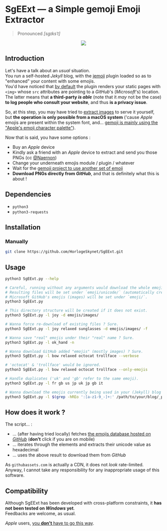 # SgEExt &mdash; a Simple gemoji Emoji Extractor

> Pronounced _[sgɪksˈt]_

<p align="center">
	<img src="https://upload.wikimedia.org/wikipedia/commons/thumb/a/a8/Emoji_u1f419.svg/240px-Emoji_u1f419.svg.png">
</p>

## Introduction

Let's have a talk about an _usual_ situation.  
You run a self-hosted _Jekyll_ blog, with the [jemoji](https://github.com/jekyll/jemoji) plugin loaded so as to "enhanced" your content with some emojis.  
You'd have noticed that [by default](https://github.com/jekyll/jemoji#emoji-images) the plugin renders your static pages with `<img>` whose `src` attributes are pointing to a _GitHub_'s (_Microsoft_'s) location.  
The latter means that **a third-party _is able_** (note that it _may_ not be the case) **to log people who consult your website**, and thus **is a privacy issue**.

So, at this step, you may have tried to [extract images](https://github.com/github/gemoji#extract-images) to serve it yourself, but **the operation is only possible from a macOS system** ('cause _Apple_ emojis are present within the system font, and... [gemoji is mainly using the "Apple's emoji character palette"](https://github.com/github/gemoji/blob/b04991b001e137c06cc56cebcabf0e458b5eea44/CONTRIBUTING.md#readme)).

Now that is said, you have some options :

* Buy an _Apple_ device
* Kindly ask a friend with an _Apple_ device to extract and send you those PNGs (cc [@Naernon](https://github.com/Naernon))
* Change your underneath emojis module / plugin / whatever
* Wait for the [gemoji project to use another set of emoji](https://github.com/github/gemoji/pull/72)
* **Download PNGs directly from _GitHub_**, and that is definitely what this is about !

## Dependencies

* `python3`
* `python3-requests`

## Installation

### Manually

```bash
git clone https://github.com/HorlogeSkynet/SgEExt.git
```

## Usage

```bash
python3 SgEExt.py --help

# Careful, running without any arguments would download the whole emojis palette !
# Resulting files will be set under `emoji/unicode/` (automatically created).
# Microsoft GitHub's emojis (images) will be set under `emoji/`.
python3 SgEExt.py

# This directory structure will be created if it does not exist.
python3 SgEExt.py -l joy -d emojis/images/

# Wanna force re-download of existing files ? Sure.
python3 SgEExt.py -l joy relaxed sunglasses -d emojis/images/ -f

# Wanna save "real" emojis under their "real" name ? Sure.
python3 SgEExt.py -l ok_hand -n 

# Wanna download GitHub added "emojis" (mostly images) ? Sure.
python3 SgEExt.py -l bow relaxed octocat trollface --verbose

# 'octocat' & 'trollface' would be ignored.
python3 SgEExt.py -l bow relaxed octocat trollface --only-emojis

# Handle duplicates ('uk' and 'gb' refer to the same emoji).
python3 SgEExt.py -l fr gb us jp uk jp gb it

# Wanna download the emojis currently being used in your (Jekyll) blog ? Sure.
python3 SgEExt.py -l $(grep -hREo ':[a-z1-9_-]+:' /path/to/your/blog/_posts/*.md | sort | uniq | cut -d ':' -f 2) -d /path/to/your/blog/images/emojis/
```

## How does it work ?

The script... :

* ... (after having tried locally) fetches [the emojis database hosted on _GitHub_](https://github.com/github/gemoji/raw/master/db/emoji.json) (**don't** click if you are on mobile)
* ... iterates through the elements and extracts their unicode value as hexadecimal
* ... uses the above result to download them from _GitHub_

As `githubassets.com` is actually a CDN, it does not _look_ rate-limited.  
Anyway, I cannot take any responsibility for any inappropriate usage of this software.

## Compatibility

Although SgEExt has been developed with cross-platform constraints, it **has not been tested on _Windows_ yet**.  
Feedbacks are welcome, as usual.

_Apple_ users, [you **don't** have to go this way](https://github.com/github/gemoji#extract-images).
